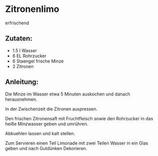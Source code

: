 Zitronenlimo
===
erfrischend

Zutaten:
---
- 1.5 l Wasser
- 6 EL Rohrzucker
- 6 Staengel frische Minze
- 2  Zitronen

Anleitung:
---
Die Minze im Wasser etwa 5 Minuten auskochen und danach herausnehmen.

In der Zwischenzeit die Zitronen auspressen.

Den frischen Zitronensaft mit Fruchtfleisch sowie den Rohrzucker in das heiße Minzwasser geben und umrühren.

Abkuehlen lassen und kalt stellen.

Zum Servieren einen Teil Limonade mit zwei Teilen Wasser in ein Glas geben und nach Gutdünken Dekorieren.